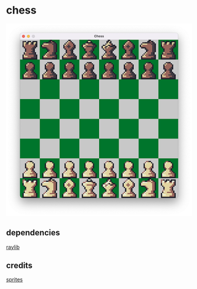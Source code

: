 # chess
![chess board](img/chess.png)

## dependencies
[raylib](https://github.com/raysan5/raylib/releases)

## credits
[sprites](https://dani-maccari.itch.io/pixel-chess)

